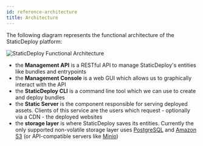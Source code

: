 ```yaml
---
id: reference-architecture
title: Architecture
---
```


The following diagram represents the functional architecture of the StaticDeploy
platform:

<div class="paddedDocsImage">
  <img
    src="../images/functional-architecture.svg"
    alt="StaticDeploy Functional Architecture"
  />
</div>

- the **Management API** is a RESTful API to manage StaticDeploy's entities like
  bundles and entrypoints
- the **Management Console** is a web GUI which allows us to graphically
  interact with the API
- the **StaticDeploy CLI** is a command line tool which we can use to create and
  deploy bundles
- the **Static Server** is the component responsible for serving deployed
  assets. Clients of this service are the users which request - optionally via a
  CDN - the deployed websites
- the **storage layer** is where StaticDeploy saves its entities. Currently the
  only supported non-volatile storage layer uses
  [PostgreSQL](https://www.postgresql.org/) and
  [Amazon S3](https://aws.amazon.com/s3/) (or API-compatible servers like
  [Minio](https://minio.io))
